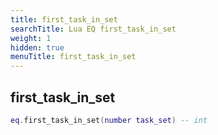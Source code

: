 ```yaml
---
title: first_task_in_set
searchTitle: Lua EQ first_task_in_set
weight: 1
hidden: true
menuTitle: first_task_in_set
---
```

## first_task_in_set
```lua
eq.first_task_in_set(number task_set) -- int
```